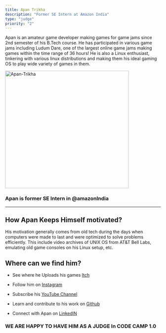 ```yaml
---
title: Apan Trikha
description: "Former SE Intern at Amazon India"
type: "judge"
priority: "2"
---
```


Apan is an amateur game developer making games for game jams since 2nd semester of his B.Tech course. He has participated in various game jams including Ludum Dare, one of the largest online game jams making games within the time range of 36 hours! He is also a Linux enthusiast, tinkering with various linux distributions and making them his ideal gaming OS to play wide variety of games in them.

<p Align="left">
<img src="https://media-exp1.licdn.com/dms/image/C5103AQEMYsCZ_d6JJw/profile-displayphoto-shrink_800_800/0?e=1599696000&v=beta&t=noWg9ku-I_Oot80Pm5aYuQKuMxZNjL9u6uwmQA6KncY" alt="Apan-Trikha" height="380" width="400"  />
</p>

### Apan is former SE Intern in **@amazonIndia**

---

## How Apan Keeps Himself motivated?

His motivation generally comes from old tech during the days when computers were made to last and were optimized to solve problems efficiently.
This include video archives of UNIX OS from AT&T Bell Labs, emulating old game consoles on his Linux setup, etc.

## Where can we find him? 

- See where he Uploads his games [Itch](https://pixeltrik.itch.io/)

- Follow him on [Instagram](https://www.instagram.com/pixeltrik07/)

- Subscribe his [YouTube Channel](https://www.youtube.com/channel/UCcG-iuhKrJNsIwpGt4fJUtA)

- Learn and contribute to his work on [Github](https://github.com/triko88)

- Connect with Apan on [LinkedIN](https://in.linkedin.com/in/apan-trikha-92737b159)


### WE ARE HAPPY TO HAVE HIM AS A JUDGE In CODE CAMP 1.0 
